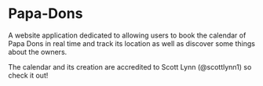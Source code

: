 # Papa-Dons
A website application dedicated to allowing users to book the calendar of Papa Dons in real time and track its location as well as discover some things about the owners.

The calendar and its creation are accredited to Scott Lynn (@scottlynn1) so check it out!